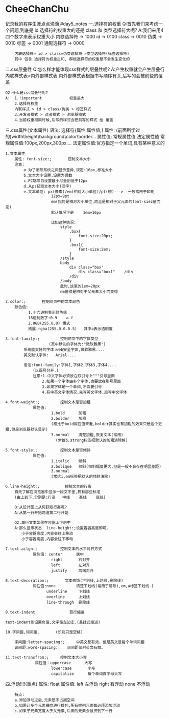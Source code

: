 # CheeChanChu
记录我的程序生涯点点滴滴
#day5_notes
一.选择符的权重
    Q:首先我们来考虑一个问题,到底是  id  选择符的权重大的还是  class   和    类型选择符大呢?
    A:我们来用4四个数字来表示权重大小
         内联选择符  ->  1000
                id  ->  0100
             class  ->  0010
             伪类   ->  0010
             标签   ->  0001
        通配选择符   ->  0000

        内联选择符> id > class=伪类选择符 >类型选择符(标签选择符)
        其中 包含 选择符为权重之和, 群组选择符的权重是不会发生变化的

二.css层叠性
    Q:怎么样才能体现css样式的层叠性呢?
    A:产生权重就会产生层叠行
        内联样式表>内外部样式表
        内外部样式表根据书写顺序有关,后写的会被前些的覆盖

    Q2:什么是css层叠行呢?
    A:  1.!important            权重最大
        2.选择符权重
        内联样式 > id > class/伪类 > 标签样式
        3.开发者模式 > 读者模式 > 浏览器模式
        4.当前权重相同时候,后写的样式会把前写的样式 给 覆盖

三.css属性(文本属性)
    语法:   选择符{属性:属性值;}
    属性:   (前面所学过的)width\height\background\color\border...
    属性值: 常规属性值,法定属性值
            常规属性值:100px,200px,300px....
            法定属性值:官方指定一个单词,具有某种意义的

    1.文本属性
        属性: font-size:;       控制文本大小
        注意:
            a.为了消除系统之间显示差异,规定:16px,标准大小
            b.文本大小设置,设置为偶数
            c.PC端项目设置最小尽量别低于12px
            d.从ps获取文本大小(汉字)
            e.文本单位: px(像素)/em(相对大小单位)/pt(磅)--->  一般常用于印刷
                        12px=9pt
                        em(指的是相对大小单位,而且是相对于父元素的font-siez值而定)
                        默认情况下是    1em=16px

                        比如这种情况:
                            style
                                .box{
                                    font-size:20px;
                                }
                                .box1{
                                    font-size:2em;
                                }
                            /style
                            body
                                div class="box"
                                    div class="box1"    /div
                                /div
                            /body
                            此时,这里的1em=20px
                            em值得是相对于父元素大小而变得

    2.color:;       控制网页中的文本颜色        
        颜色值:
              1.十六进制表示颜色值
              16进制数字:0-9    a-f
              2.RGB(255.0.0) 模式
              拓展:rgba(255.0.0.0.5)   其中a表示透明度
              
    3.font-family:;         控制网页中的字体类型
                       (其中默认的字体为:"微软雅黑")
            系统能支持的字体:web安全字体,微软雅黑....
            英文默认字体:   Arial....

            语法:font-family:字体1,字体2,字体3,字体4....
                (以逗号分开.)
                注意:1.中文字体必须放在双引号上"""引号里面
                    2.如果一个字体由多个字体,也要放在引号里面
                    3.如果字体是一个单词,不需要引号
                    4.有中英文字体情况,先写英文字体,后写中文字体

    4.font-weight:;         控制文本是否加粗
                属性值:
                        1.bold      加粗
                        2.bolder    加粗
                        (相比于bold属性值来看,bolder其实也有加粗的效果只是这个更粗,但是浏览器默认显示)
                        3.normal    清楚加粗,恢复文本(常用)
                          (常给b,strong标签把默认的加粗清除掉)

    5.font-style:;          控制文本是否倾斜
                属性值:
                        1.italic    倾斜
                        2.bolique   倾斜(倾斜幅度更大,但是一般不会存在明显差距)
                        3.normal
                        (常给i,em标签把默认的倾斜清除)

    6.line-height:;           控制文本的行高
        首先了解在浏览器中显示一段文字里,拥有那些标准
        (由上到下,分别是:行高   中线    基线    底线)

        Q:从设计图上从何获取行高呢?
        A:从第一行开始两道第二行开始

        Q2:单行文本如果在容器上下居中
        A:那么显示状态  line-height:;设置容器高度即可.
           小于容器高度,内容会往上移动
           小于容器高度,内容会往下移动

    7.text-ailgn:;          控制文本的水平对齐方式
                属性值: center      居中
                        right       右对齐
                        left        左对齐
                        justify     两端对齐

    8.text-decoration:;       文本修饰(下划线,上划线,删除线)
                属性值:none         清楚下划线(常用于清除i,em,a标签下划线.)
                      underline     下划线
                      overline      上划线
                      line-through  删除线

    9.text-indent               首行缩进
    
    text-indent能设置负值,文字往左边走.(悬挂式缩进)
    
    10.字间距,词间距.       (识别只是空格)
        
        字间距:letter-spacing:;     中英文都有效，但是英文是每个单词间距
        词间距:word-spacing:;   词间距仅对英文有效。

    11.text-transfrom:;     控制文本大小写
                 属性值：uppercase      大写
                        lowercase       小写
                        capitalize      每个单词首字母大写

四.浮动!!!!(重点)
      属性:     float
      属性值:   left        左浮动
                right       有浮动
                none        不浮动

        特点:
        a.添加浮动之后,元素是不占据空间
        b.如果让多个元素横向进行排列,所有排列元素都必须添加浮动
        c.如果子元素宽度大于父元素,后面的元素会被挤到下一行
